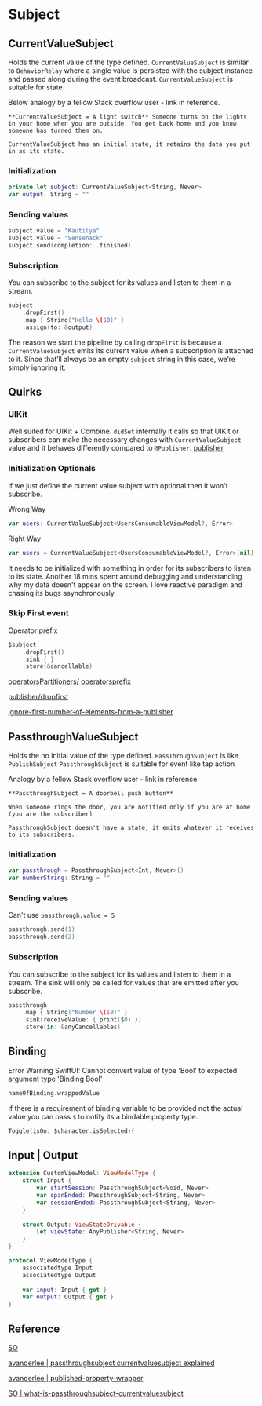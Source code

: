 # Subject

## CurrentValueSubject

Holds the current value of the type defined. 
`CurrentValueSubject` is similar to `BehaviorRelay` where a single value is persisted with the subject instance and passed along during the event broadcast.
`CurrentValueSubject` is suitable for state

Below analogy by a fellow Stack overflow user - link in reference.

```text
**CurrentValueSubject = A light switch** Someone turns on the lights in your home when you are outside. You get back home and you know someone has turned them on.

CurrentValueSubject has an initial state, it retains the data you put in as its state.
```

### Initialization 

```swift
private let subject: CurrentValueSubject<String, Never>
var output: String = ""
```

### Sending values

```swift
subject.value = "Kautilya"
subject.value = "Sensehack"
subject.send(completion: .finished)
```

### Subscription

You can subscribe to the subject for its values and listen to them in a stream.

```swift
subject
	.dropFirst()
	.map { String("Hello \($0)" }
	.assign(to: &output)
```

The reason we start the pipeline by calling `dropFirst` is because a `CurrentValueSubject` emits its current value when a subscription is attached to it. Since that’ll always be an empty `subject` string in this case, we’re simply ignoring it.

## Quirks

### UIKit

Well suited for UIKit + Combine.
`didSet` internally it calls so that UIKit or subscribers can make the necessary changes with `CurrentValueSubject` value and it behaves differently compared to `@Publisher`. [publisher](publisher.md)

### Initialization Optionals

If we just define the current value subject with optional then it won't subscribe. 

Wrong Way
```swift
var users: CurrentValueSubject<UsersConsumableViewModel?, Error>
```

Right Way
```swift
var users = CurrentValueSubject<UsersConsumableViewModel?, Error>(nil)
```

It needs to be initialized with something in order for its subscribers to listen to its state. Another 18 mins spent around debugging and understanding why my data doesn't appear on the screen.
I love reactive paradigm and chasing its bugs asynchronously.


### Skip First event
Operator prefix 

```swift
$subject
	.dropFirst()
	.sink { }
	.store(&cancellable)
```

[operatorsPartitioners/ operatorsprefix](https://www.apeth.com/UnderstandingCombine/operators/operatorsPartitioners/operatorsprefix.html)

[publisher/dropfirst](https://developer.apple.com/documentation/combine/publisher/dropfirst(_:))

[ignore-first-number-of-elements-from-a-publisher](https://www.donnywals.com/ignore-first-number-of-elements-from-a-publisher-in-combine/)

## PassthroughValueSubject

Holds the no initial value of the type defined. 
`PassThroughSubject` is like `PublishSubject` 
`PassthroughSubject` is suitable for event like tap action

Analogy by a fellow Stack overflow user - link in reference.

```text
**PassthroughSubject = A doorbell push button**

When someone rings the door, you are notified only if you are at home (you are the subscriber)

PassthroughSubject doesn't have a state, it emits whatever it receives to its subscribers.
```


### Initialization

```swift
var passthrough = PassthroughSubject<Int, Never>()
var numberString: String = ""
```
### Sending values
Can't use `passthrough.value = 5` 

```swift
passthrough.send(1)
passthrough.send(2)
```

### Subscription

You can subscribe to the subject for its values and listen to them in a stream.
The sink will only be called for values that are emitted after you subscribe.

```swift
passthrough
	.map { String("Number \($0)" }
	.sink(receiveValue: { print($0) })
	.store(in: &anyCancellables)
```



## Binding 

Error Warning
SwiftUI: Cannot convert value of type 'Bool' to expected argument type 'Binding Bool'
```swift
nameOfBinding.wrappedValue
```


If there is a requirement of binding variable to be provided not the actual value you can pass `$` to notify its a bindable property type.

```swift
Toggle(isOn: $character.isSelected){
```


## Input | Output 

```swift
extension CustomViewModel: ViewModelType {
    struct Input {
	    var startSession: PassthroughSubject<Void, Never>
        var spanEnded: PassthroughSubject<String, Never>
        var sessionEnded: PassthroughSubject<String, Never>
    }
    
    struct Output: ViewStateDrivable {
	    let viewState: AnyPublisher<String, Never>
    }
}

protocol ViewModelType {
    associatedtype Input
    associatedtype Output
    
    var input: Input { get }
    var output: Output { get }
}
```

## Reference

[SO](https://stackoverflow.com/a/63404168/5177704)

[avanderlee | passthroughsubject currentvaluesubject explained](https://www.avanderlee.com/combine/passthroughsubject-currentvaluesubject-explained/)

[avanderlee | published-property-wrapper](https://www.avanderlee.com/swiftui/published-property-wrapper/)

[SO | what-is-passthroughsubject-currentvaluesubject](https://stackoverflow.com/questions/60482737/what-is-passthroughsubject-currentvaluesubject/63404168#63404168)
